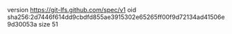 version https://git-lfs.github.com/spec/v1
oid sha256:2d7446f614dd9cbdfd855ae3915302e65265ff00f9d72134ad41506e9d30053a
size 51
